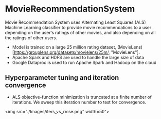 # MovieRecommendationSystem

Movie Recommendation System uses Alternating Least Squares (ALS) Machine Learning classifier to provide movie recommendations to a user depending on the user's ratings of other movies, and also depending on all the ratings of other users. 

* Model is trained on a large 25 million rating dataset, (MovieLens)[https://grouplens.org/datasets/movielens/25m/, "MovieLens"].
* Apache Spark and HDFS are used to handle the large size of data
* Google Dataproc is used to run Apache Spark and Hadoop on the cloud

## Hyperparameter tuning and iteration convergence

* ALS objective-function minimization is truncated at a finite number of iterations. We sweep this iteration number to test for convergence.

<img src="./Images/iters_vs_rmse.png" width=50">

  
